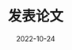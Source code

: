 ---
title: 发表论文
date: 2022-10-24
type: landing
translationKey: publication
sections:
  - block: collection
    content:
      title: 发表论文
      filters:
        folders:
          - en/publication
        featured_only: true
    design:
      columns: '2'
      view: card
  - block: collection
    content:
      title: 近期论文
      text: |-
        {{% callout note %}}
        快速发现研究成果通过 [过滤](./publication/).
        {{% /callout %}}
      filters:
        folders:
          - en/publication
        exclude_featured: true
    design:
      columns: '2'
      view: citation
--- 